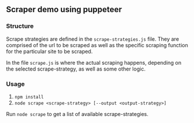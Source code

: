 ## Scraper demo using puppeteer

### Structure

Scrape strategies are defined in the `scrape-strategies.js` file. They are comprised of the url to be scraped as well as the specific scraping function for the particular site to be scraped.

In the file `scrape.js` is where the actual scraping happens, depending on the selected scrape-strategy, as well as some other logic.

### Usage

1. `npm install`
2. `node scrape <scrape-strategy> [--output <output-strategy>]`

Run `node scrape` to get a list of available scrape-strategies.
